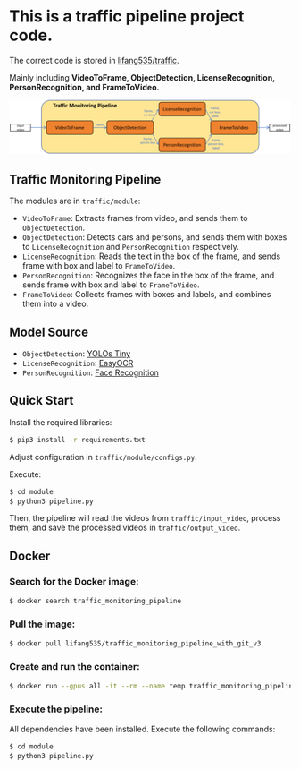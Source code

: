 # This is a traffic pipeline project code.
The correct code is stored in [lifang535/traffic](https://github.com/lifang535/traffic/tree/master).
  
Mainly including **VideoToFrame, ObjectDetection, LicenseRecognition, PersonRecognition, and FrameToVideo.**  

<img src="traffic_monitoring_pipeline.jpg" alt="Image" width="1000"/>

## Traffic Monitoring Pipeline

The modules are in `traffic/module`:

- `VideoToFrame`: Extracts frames from video, and sends them to `ObjectDetection`.
- `ObjectDetection`: Detects cars and persons, and sends them with boxes to `LicenseRecognition` and `PersonRecognition` respectively.
- `LicenseRecognition`: Reads the text in the box of the frame, and sends frame with box and label to `FrameToVideo`.
- `PersonRecognition`: Recognizes the face in the box of the frame, and sends frame with box and label to `FrameToVideo`.
- `FrameToVideo`: Collects frames with boxes and labels, and combines them into a video.

## Model Source

- `ObjectDetection`: [YOLOs Tiny](https://huggingface.co/hustvl/yolos-tiny)
- `LicenseRecognition`: [EasyOCR](https://github.com/JaidedAI/EasyOCR)
- `PersonRecognition`: [Face Recognition](https://github.com/ageitgey/face_recognition/tree/master)

## Quick Start

Install the required libraries:

``` bash
$ pip3 install -r requirements.txt
```

Adjust configuration in `traffic/module/configs.py`.  

Execute:

``` bash
$ cd module
$ python3 pipeline.py
```

Then, the pipeline will read the videos from `traffic/input_video`, process them, and save the processed videos in `traffic/output_video`.

## Docker

### Search for the Docker image:

``` bash
$ docker search traffic_monitoring_pipeline
```

### Pull the image:

``` bash
$ docker pull lifang535/traffic_monitoring_pipeline_with_git_v3
```

### Create and run the container:

``` bash
$ docker run --gpus all -it --rm --name temp traffic_monitoring_pipeline_with_git_v3
```

### Execute the pipeline:

All dependencies have been installed. Execute the following commands:

``` bash
$ cd module
$ python3 pipeline.py
```
